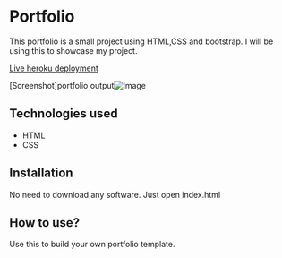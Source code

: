 # Portfolio

This portfolio is a small project using HTML,CSS and bootstrap. I will be using this to showcase my project. 

[Live heroku deployment](https://portfolioharry.herokuapp.com/)

[Screenshot]portfolio output![Image](C:\Users\k800m\Desktop\image.png)

## Technologies used

* HTML
* CSS

## Installation

No need to download any software. Just open index.html

## How to use?

Use this to build your own portfolio template.
